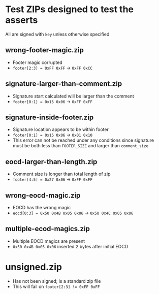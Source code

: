# Test ZIPs designed to test the asserts

All are signed with `key` unless otherwise specified

## wrong-footer-magic.zip
 - Footer magic corrupted
 - `footer[2:3] = 0xFF 0xFF` -> `0xFF 0xCC`

## signature-larger-than-comment.zip
 - Signature start calculated will be larger than the comment
 - `footer[0:1] = 0x15 0x06` -> `0xFF 0xFF`

## signature-inside-footer.zip
 - Signature location appears to be within footer
 - `footer[0:1] = 0x15 0x06` -> `0x01 0x10`
 - This error can not be reached under any conditions since signature must be
   both less than `FOOTER_SIZE` and larger than `comment_size`

## eocd-larger-than-length.zip
 - Comment size is longer than total length of zip
 - `footer[4:5] = 0x27 0x06` -> `0xFF 0xFF`

## wrong-eocd-magic.zip
 - EOCD has the wrong magic
 - `eocd[0:3] = 0x50 0x4B 0x05 0x06` -> `0x50 0x4C 0x05 0x06`

## multiple-ecod-magics.zip
 - Multiple EOCD magics are present
 - `0x50 0x4B 0x05 0x06` inserted 2 bytes after initial EOCD

# unsigned.zip
 - Has not been signed; is a standard zip file
 - This will fail on `footer[2:3] != 0xFF 0xFF`
